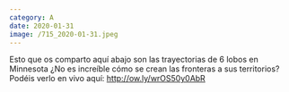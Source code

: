 ```yaml
--- 
category: A 
date: 2020-01-31 
image: /715_2020-01-31.jpeg 
--- 
```


Esto que os comparto aquí abajo son las trayectorias de 6 lobos en Minnesota ¿No es increíble cómo se crean las fronteras a sus territorios? Podéis verlo en vivo aquí: http://ow.ly/wrOS50y0AbR